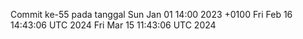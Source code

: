 Commit ke-55 pada tanggal Sun Jan 01 14:00 2023 +0100
Fri Feb 16 14:43:06 UTC 2024
Fri Mar 15 11:43:06 UTC 2024
